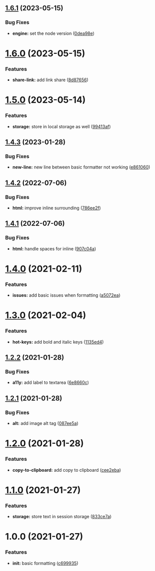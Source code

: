 ## [1.6.1](https://github.com/craftsys/text-message-formatter/compare/v1.6.0...v1.6.1) (2023-05-15)


### Bug Fixes

* **engine:** set the node version ([0dea98e](https://github.com/craftsys/text-message-formatter/commit/0dea98e0193176ec856cb1b4aed9197d64fe8434))

# [1.6.0](https://github.com/craftsys/text-message-formatter/compare/v1.5.0...v1.6.0) (2023-05-15)


### Features

* **share-link:** add link share ([8d87656](https://github.com/craftsys/text-message-formatter/commit/8d87656529f7499c98ddd7f56c335e52343a8484))

# [1.5.0](https://github.com/craftsys/text-message-formatter/compare/v1.4.3...v1.5.0) (2023-05-14)


### Features

* **storage:** store in local storage as well ([99413af](https://github.com/craftsys/text-message-formatter/commit/99413af9fc1243c25b50a99129d426d8088b4ca9))

## [1.4.3](https://github.com/craftsys/text-message-formatter/compare/v1.4.2...v1.4.3) (2023-01-28)


### Bug Fixes

* **new-line:** new line between basic formatter not working ([e861060](https://github.com/craftsys/text-message-formatter/commit/e8610605536cc975a39498d5c2cfa5e2a03470de))

## [1.4.2](https://github.com/craftsys/text-message-formatter/compare/v1.4.1...v1.4.2) (2022-07-06)


### Bug Fixes

* **html:** improve inline surrounding ([786ee2f](https://github.com/craftsys/text-message-formatter/commit/786ee2fd80b0ef3200c0a3a5ac71614319579b34))

## [1.4.1](https://github.com/craftsys/text-message-formatter/compare/v1.4.0...v1.4.1) (2022-07-06)


### Bug Fixes

* **html:** handle spaces for inline ([907c04a](https://github.com/craftsys/text-message-formatter/commit/907c04a01bc3bf283563dcad4802952858acd21e))

# [1.4.0](https://github.com/craftsys/text-message-formatter/compare/v1.3.0...v1.4.0) (2021-02-11)


### Features

* **issues:** add basic issues when formatting ([a5072ea](https://github.com/craftsys/text-message-formatter/commit/a5072eaa9a108822a631f30336d50d7cb8082834))

# [1.3.0](https://github.com/craftsys/text-message-formatter/compare/v1.2.2...v1.3.0) (2021-02-04)


### Features

* **hot-keys:** add bold and italic keys ([1135ed4](https://github.com/craftsys/text-message-formatter/commit/1135ed4190a4fd646fd6f94e917f1f90ef8080c0))

## [1.2.2](https://github.com/craftsys/text-message-formatter/compare/v1.2.1...v1.2.2) (2021-01-28)


### Bug Fixes

* **a11y:** add label to textarea ([6e8660c](https://github.com/craftsys/text-message-formatter/commit/6e8660cb3182ba8569cb50ca501b1709508636d6))

## [1.2.1](https://github.com/craftsys/text-message-formatter/compare/v1.2.0...v1.2.1) (2021-01-28)


### Bug Fixes

* **alt:** add image alt tag ([087ee5a](https://github.com/craftsys/text-message-formatter/commit/087ee5add4b12c851ee10cdd5c851af85f5d07ed))

# [1.2.0](https://github.com/craftsys/text-message-formatter/compare/v1.1.0...v1.2.0) (2021-01-28)


### Features

* **copy-to-clipboard:** add copy to clipboard ([cee2eba](https://github.com/craftsys/text-message-formatter/commit/cee2eba90dce0fb141ef45f6fd7923de0917cdd4))

# [1.1.0](https://github.com/craftsys/text-message-formatter/compare/v1.0.0...v1.1.0) (2021-01-27)


### Features

* **storage:** store text in session storage ([833ce7a](https://github.com/craftsys/text-message-formatter/commit/833ce7a9379bf89687cfa68f22a11d130d1d951d))

# 1.0.0 (2021-01-27)


### Features

* **init:** basic formatting ([c699935](https://github.com/craftsys/text-message-formatter/commit/c699935d781c1649af91cd8ddcf06821b4378f56))
